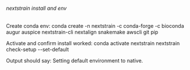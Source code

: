 ###### nextstrain install and env

Create conda env: conda create -n nextstrain -c conda-forge -c bioconda \
  augur auspice nextstrain-cli nextalign snakemake awscli git pip

Activate and confirm install worked: conda activate nextstrain
nextstrain check-setup --set-default

Output should say: Setting default environment to native.